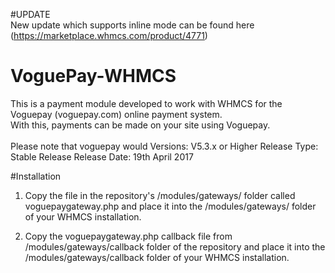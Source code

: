 #UPDATE <br/>
	New update which supports inline mode can be found here (https://marketplace.whmcs.com/product/4771)

# VoguePay-WHMCS
This is a payment module developed to work with WHMCS for the Voguepay (voguepay.com) online payment system. <br/>
With this, payments can be made on your site using Voguepay.<br/><br/>Please note that voguepay would Versions: V5.3.x or Higher Release Type: Stable Release Release Date: 19th April 2017 

#Installation<br/>
1) Copy the file in the repository's /modules/gateways/ folder called voguepaygateway.php and place it into the /modules/gateways/ folder of your WHMCS installation.

2) Copy the voguepaygateway.php callback file from /modules/gateways/callback folder of the repository and place it into the /modules/gateways/callback folder of your WHMCS installation.
